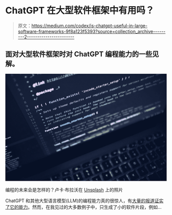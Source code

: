 # ChatGPT 在大型软件框架中有用吗？

> 原文：<https://medium.com/codex/is-chatgpt-useful-in-large-software-frameworks-9f8a123f5393?source=collection_archive---------2----------------------->

## 面对大型软件框架时对 ChatGPT 编程能力的一些见解。

![](img/6df22096fef739f4faee391e2d53ba10.png)

编程的未来会是怎样的？卢卡·布拉沃在 [Unsplash](https://unsplash.com?utm_source=medium&utm_medium=referral) 上的照片

ChatGPT 和其他大型语言模型(LLM)的编程能力真的很惊人，有[大量的报道证实了它的能力](https://www.nature.com/articles/d41586-022-04383-z)。然而，在我见过的大多数例子中，只生成了小的软件片段，例如…